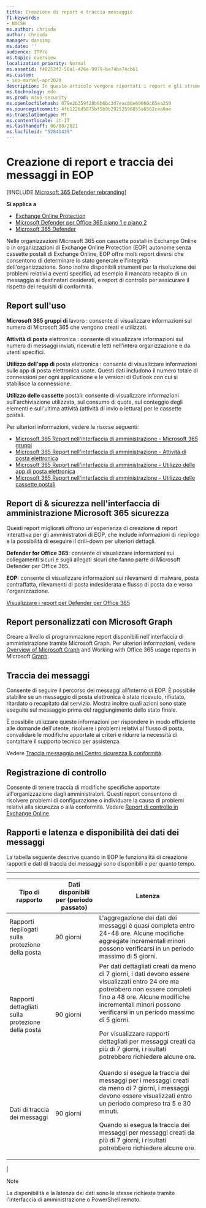 ```yaml
---
title: Creazione di report e traccia messaggio
f1.keywords:
- NOCSH
ms.author: chrisda
author: chrisda
manager: dansimp
ms.date: ''
audience: ITPro
ms.topic: overview
localization_priority: Normal
ms.assetid: f40253f2-50a1-426e-9979-be74ba74cb61
ms.custom:
- seo-marvel-apr2020
description: In questo articolo vengono riportati i report e gli strumenti di risoluzione dei problemi disponibili per gli amministratori di Microsoft Exchange Online Protection (EOP).
ms.technology: mdo
ms.prod: m365-security
ms.openlocfilehash: 079e2b359f28b0b6bc3d7eac86e69060c65ea250
ms.sourcegitcommit: 4fb1226d5875bf5b9b29252596855a6562cea9ae
ms.translationtype: MT
ms.contentlocale: it-IT
ms.lasthandoff: 06/08/2021
ms.locfileid: "52841439"
---
```

# <a name="reporting-and-message-trace-in-eop"></a>Creazione di report e traccia dei messaggi in EOP

[!INCLUDE [Microsoft 365 Defender rebranding](../includes/microsoft-defender-for-office.md)]

**Si applica a**
- [Exchange Online Protection](exchange-online-protection-overview.md)
- [Microsoft Defender per Office 365 piano 1 e piano 2](defender-for-office-365.md)
- [Microsoft 365 Defender](../defender/microsoft-365-defender.md)

Nelle organizzazioni Microsoft 365 con cassette postali in Exchange Online o in organizzazioni di Exchange Online Protection (EOP) autonome senza cassette postali di Exchange Online, EOP offre molti report diversi che consentono di determinare lo stato generale e l'integrità dell'organizzazione. Sono inoltre disponibili strumenti per la risoluzione dei problemi relativi a eventi specifici, ad esempio il mancato recapito di un messaggio ai destinatari desiderati, e report di controllo per assicurare il rispetto dei requisiti di conformità.

## <a name="usage-reports"></a>Report sull'uso

**Microsoft 365 gruppi di** lavoro : consente di visualizzare informazioni sul numero di Microsoft 365 che vengono creati e utilizzati.

**Attività di posta** elettronica : consente di visualizzare informazioni sul numero di messaggi inviati, ricevuti e letti nell'intera organizzazione e da utenti specifici.

**Utilizzo dell'app di** posta elettronica : consente di visualizzare informazioni sulle app di posta elettronica usate. Questi dati includono il numero totale di connessioni per ogni applicazione e le versioni di Outlook con cui si stabilisce la connessione.

**Utilizzo delle cassette** postali: consente di visualizzare informazioni sull'archiviazione utilizzata, sul consumo di quote, sul conteggio degli elementi e sull'ultima attività (attività di invio o lettura) per le cassette postali.

Per ulteriori informazioni, vedere le risorse seguenti:

- [Microsoft 365 Report nell'interfaccia di amministrazione - Microsoft 365 gruppi](../../admin/activity-reports/office-365-groups.md)
- [Microsoft 365 Report nell'interfaccia di amministrazione - Attività di posta elettronica](../../admin/activity-reports/email-activity.md)
- [Microsoft 365 Report nell'interfaccia di amministrazione - Utilizzo delle app di posta elettronica](../../admin/activity-reports/email-apps-usage.md)
- [Microsoft 365 Report nell'interfaccia di amministrazione - Utilizzo delle cassette postali](../../admin/activity-reports/mailbox-usage.md)

## <a name="security--compliance-reports-in-the-microsoft-365-admin-center"></a>Report di & sicurezza nell'interfaccia di amministrazione Microsoft 365 sicurezza

Questi report migliorati offrono un'esperienza di creazione di report interattiva per gli amministratori di EOP, che include informazioni di riepilogo e la possibilità di eseguire il drill-down per ulteriori dettagli.

**Defender for Office 365**: consente di visualizzare informazioni sui collegamenti sicuri e sugli allegati sicuri che fanno parte di Microsoft Defender per Office 365.

**EOP:** consente di visualizzare informazioni sui rilevamenti di malware, posta contraffatta, rilevamenti di posta indesiderata e flusso di posta da e verso l'organizzazione.

[Visualizzare i report per Defender per Office 365](view-reports-for-mdo.md)

## <a name="custom-reports-using-microsoft-graph"></a>Report personalizzati con Microsoft Graph

Creare a livello di programmazione report disponibili nell'interfaccia di amministrazione tramite Microsoft Graph. Per ulteriori informazioni, vedere [Overview of Microsoft Graph](/graph/overview) and Working with Office 365 usage reports in Microsoft [Graph](/graph/api/resources/report).

## <a name="message-trace"></a>Traccia dei messaggi

Consente di seguire il percorso dei messaggi all'interno di EOP. È possibile stabilire se un messaggio di posta elettronica è stato ricevuto, rifiutato, ritardato o recapitato dal servizio. Mostra inoltre quali azioni sono state eseguite sul messaggio prima del raggiungimento dello stato finale.

È possibile utilizzare queste informazioni per rispondere in modo efficiente alle domande dell'utente, risolvere i problemi relativi al flusso di posta, convalidare le modifiche apportate ai criteri e ridurre la necessità di contattare il supporto tecnico per assistenza.

Vedere [Traccia messaggio nel Centro sicurezza & conformità](message-trace-scc.md).

## <a name="audit-logging"></a>Registrazione di controllo

Consente di tenere traccia di modifiche specifiche apportate all'organizzazione dagli amministratori. Questi report consentono di risolvere problemi di configurazione o individuare la causa di problemi relativi alla sicurezza o alla conformità. Vedere [Report di controllo in Exchange Online](/exchange/security-and-compliance/exchange-auditing-reports/exchange-auditing-reports).

## <a name="reporting-and-message-trace-data-availability-and-latency"></a>Rapporti e latenza e disponibilità dei dati dei messaggi

La tabella seguente descrive quando in EOP le funzionalità di creazione rapporti e dati di traccia dei messaggi sono disponibili e per quanto tempo.

****

|Tipo di rapporto|Dati disponibili per (periodo passato)|Latenza|
|---|---|---|
|Rapporti riepilogati sulla protezione della posta|90 giorni|L'aggregazione dei dati dei messaggi è quasi completa entro 24-48 ore. Alcune modifiche aggregate incrementali minori possono verificarsi in un periodo massimo di 5 giorni.|
|Rapporti dettagliati sulla protezione della posta|90 giorni|Per dati dettagliati creati da meno di 7 giorni, i dati devono essere visualizzati entro 24 ore ma potrebbero non essere completi fino a 48 ore. Alcune modifiche incrementali minori possono verificarsi in un periodo massimo di 5 giorni. <p> Per visualizzare rapporti dettagliati per messaggi creati da più di 7 giorni, i risultati potrebbero richiedere alcune ore.|
|Dati di traccia dei messaggi|90 giorni|Quando si esegue la traccia dei messaggi per i messaggi creati da meno di 7 giorni, i messaggi devono essere visualizzati entro un periodo compreso tra 5 e 30 minuti.<p> Quando si esegua la traccia dei messaggi per messaggi creati da più di 7 giorni, i risultati potrebbero richiedere alcune ore.|
|

> [!NOTE]
> La disponibilità e la latenza dei dati sono le stesse richieste tramite l'interfaccia di amministrazione o PowerShell remoto.
